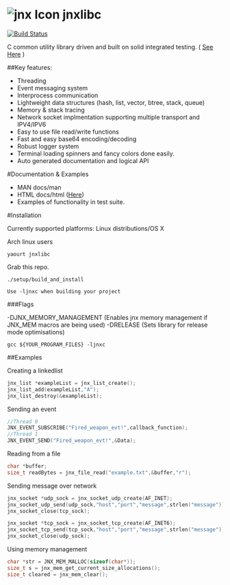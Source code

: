 ![jnx Icon](http://i.imgur.com/w6M1lJP.png) jnxlibc
=======
[![Build Status](https://travis-ci.org/AlexsJones/jnxlibc.png)](https://travis-ci.org/AlexsJones/jnxlibc)

C common utility library driven and built on solid integrated testing. ( [See Here](http://showterm.io/3dd2883f32e0e385be055#fast) )


##Key features:
- Threading
- Event messaging system
- Interprocess communication
- Lightweight data structures (hash, list, vector, btree, stack, queue)
- Memory & stack tracing
- Network socket implmentation supporting multiple transport and IPV4/IPV6
- Easy to use file read/write functions
- Fast and easy base64 encoding/decoding
- Robust logger system
- Terminal loading spinners and fancy colors done easily.
- Auto generated documentation and logical API

#Documentation & Examples

- MAN  docs/man
- HTML docs/html ([Here](http://htmlpreview.github.io/?https://raw.github.com/AlexsJones/jnxlibc/master/docs/html/files.html))
- Examples of functionality in test suite.


#Installation

Currently supported platforms:
Linux distributions/OS X

Arch linux users
````
yaourt jnxlibc 
````

Grab this repo.
````
./setup/build_and_install

Use -ljnxc when building your project

````
###Flags

-DJNX_MEMORY_MANAGEMENT (Enables jnx memory management if JNX_MEM macros are being used)
-DRELEASE (Sets library for release mode optimisations) 
```
gcc ${YOUR_PROGRAM_FILES} -ljnxc 
````

##Examples

Creating a linkedlist
```C
jnx_list *exampleList = jnx_list_create(); 
jnx_list_add(exampleList,"A");
jnx_list_destroy(&exampleList);
```
Sending an event
```C
//Thread 0
JNX_EVENT_SUBSCRIBE("Fired_weapon_evt!",callback_function);
//Thread 1
JNX_EVENT_SEND("Fired_weapon_evt!",&Data);
```

Reading from a file
```C
char *buffer;
size_t readBytes = jnx_file_read("example.txt",&buffer,"r");
```
Sending message over network
```C
jnx_socket *udp_sock = jnx_socket_udp_create(AF_INET);
jnx_socket_udp_send(udp_sock,"host","port","message",strlen("message"));
jnx_socket_close(tcp_sock);

jnx_socket *tcp_sock = jnx_socket_tcp_create(AF_INET6);
jnx_socket_tcp_send(tcp_sock,"host","port","message",strlen("message"));
jnx_socket_close(udp_sock);

```
Using memory management
```C
char *str = JNX_MEM_MALLOC(sizeof(char*));
size_t s = jnx_mem_get_current_size_allocations();
size_t cleared = jnx_mem_clear();
```

